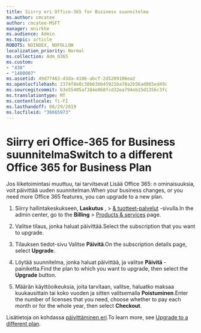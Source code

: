 ```yaml
---
title: Siirry eri Office-365 for Business suunnitelma
ms.author: cmcatee
author: cmcatee-MSFT
manager: mnirkhe
ms.audience: Admin
ms.topic: article
ROBOTS: NOINDEX, NOFOLLOW
localization_priority: Normal
ms.collection: Adm_O365
ms.custom:
- "438"
- "1400007"
ms.assetid: 49d77463-d3da-4106-abcf-2d5209106ea2
ms.openlocfilehash: 2374f8e0c38b63bb45921ba78a2b56ad065ed49c
ms.sourcegitcommit: b3e55405af384e868fcd32ea794eb15d1356c3fc
ms.translationtype: MT
ms.contentlocale: fi-FI
ms.lasthandoff: 08/29/2019
ms.locfileid: "36665973"
---
```

# <a name="switch-to-a-different-office-365-for-business-plan"></a><span data-ttu-id="9c65c-102">Siirry eri Office-365 for Business suunnitelma</span><span class="sxs-lookup"><span data-stu-id="9c65c-102">Switch to a different Office 365 for Business Plan</span></span>

<span data-ttu-id="9c65c-103">Jos liiketoimintasi muuttuu, tai tarvitsevat Lisää Office 365: n ominaisuuksia, voit päivittää uuden suunnitelman.</span><span class="sxs-lookup"><span data-stu-id="9c65c-103">When your business changes, or you need more Office 365 features, you can upgrade to a new plan.</span></span>
  
1. <span data-ttu-id="9c65c-104">Siirry hallintakeskukseen, **Laskutus** , \> [& tuotteet-palvelut](https://go.microsoft.com/fwlink/p/?linkid=842054) -sivulla.</span><span class="sxs-lookup"><span data-stu-id="9c65c-104">In the admin center, go to the **Billing** \> [Products & services](https://go.microsoft.com/fwlink/p/?linkid=842054) page.</span></span>

2. <span data-ttu-id="9c65c-105">Valitse tilaus, jonka haluat päivittää.</span><span class="sxs-lookup"><span data-stu-id="9c65c-105">Select the subscription that you want to upgrade.</span></span>

3. <span data-ttu-id="9c65c-106">Tilauksen tiedot-sivu Valitse **Päivitä**.</span><span class="sxs-lookup"><span data-stu-id="9c65c-106">On the subscription details page, select **Upgrade**.</span></span>

4. <span data-ttu-id="9c65c-107">Löytää suunnitelma, jonka haluat päivittää, ja valitse **Päivitä** -painiketta.</span><span class="sxs-lookup"><span data-stu-id="9c65c-107">Find the plan to which you want to upgrade, then select the **Upgrade** button.</span></span>

5. <span data-ttu-id="9c65c-108">Määrän käyttöoikeuksia, joita tarvitaan, valitse, haluatko maksaa kuukausittain tai koko vuoden ja sitten valitsemalla **Poistuminen**.</span><span class="sxs-lookup"><span data-stu-id="9c65c-108">Enter the number of licenses that you need, choose whether to pay each month or for the whole year, then select **Checkout**.</span></span>

<span data-ttu-id="9c65c-109">Lisätietoja on kohdassa [päivittäminen eri](https://docs.microsoft.com/office365/admin/subscriptions-and-billing/upgrade-to-different-plan).</span><span class="sxs-lookup"><span data-stu-id="9c65c-109">To learn more, see [Upgrade to a different plan](https://docs.microsoft.com/office365/admin/subscriptions-and-billing/upgrade-to-different-plan).</span></span>  